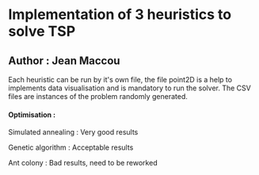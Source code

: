 # Implementation of 3 heuristics to solve TSP
## Author : Jean Maccou

Each heuristic can be run by it's own file, the file point2D is a help to implements data visualisation and is mandatory to run the solver.
The CSV files are instances of the problem randomly generated.

#### Optimisation :

Simulated annealing : Very good results

Genetic algorithm : Acceptable results

Ant colony : Bad results, need to be reworked
